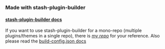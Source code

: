 ### Made with stash-plugin-builder

#### [stash-plugin-builder docs](https://github.com/Tetrax-10/stash-plugin-builder?tab=readme-ov-file#stash-plugin-builder)

If you want to use stash-plugin-builder for
a mono-repo (multiple plugins/themes in a single repo),
there is *[my repo](https://github.com/Tetrax-10/stash-stuffs)* for your reference.
Also please read the [build-config.json docs](https://github.com/Tetrax-10/stash-plugin-builder#build-configjson)